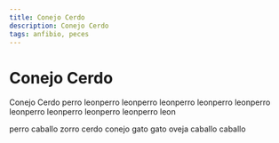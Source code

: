 ```yaml
---
title: Conejo Cerdo
description: Conejo Cerdo
tags: anfibio, peces
---
```


# Conejo Cerdo

Conejo Cerdo perro leonperro leonperro leonperro leonperro leonperro leonperro leonperro leonperro leonperro leon

perro caballo zorro cerdo conejo gato gato oveja caballo caballo